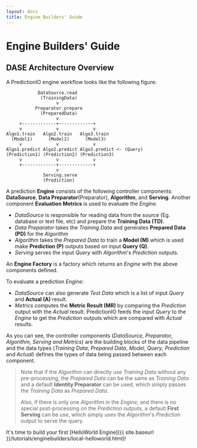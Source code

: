 ```yaml
---
layout: docs
title: Engine Builders' Guide
---
```


# Engine Builders' Guide

## DASE Architecture Overview

A PredictionIO engine workflow looks like the following figure:

```
            DataSource.read
             (TrainingData)
                   v
           Preparator.prepare
             (PreparedData)
                   v
     +-------------+-------------+
     v             v             v
Algo1.train   Algo2.train   Algo3.train
  (Model1)      (Model2)      (Model3)
     v             v             v
Algo1.predict Algo2.predict Algo3.predict <- (Query)
(Prediction1) (Prediction2) (Prediction3)
     v             v             v
     +-------------+-------------+
                   v
              Serving.serve
              (Prediction)
```


A prediction **Engine** consists of the following controller components:
**DataSource**, **Data Preparator**(Preparator), **Algorithm**, and **Serving**.
Another component **Evaluation Metrics** is used to evaluate the *Engine*.

- *DataSource* is responsible for reading data from the source (Eg. database or
  text file, etc) and prepare the **Training Data (TD)**.
- *Data Preparator* takes the *Training Data* and generates **Prepared Data
  (PD)** for the *Algorithm*
- *Algorithm* takes the *Prepared Data* to train a **Model (M)** which is used
  make **Prediction (P)** outputs based on input **Query (Q)**.
- *Serving* serves the input *Query* with *Algorithm*'s *Prediction* outputs.

An **Engine Factory** is a factory which returns an *Engine* with the above
components defined.

To evaluate a prediction *Engine*:
- *DataSource* can also generate *Test Data* which is a list of input *Query*
  and **Actual (A)** result.
- *Metrics* computes the **Metric Result (MR)** by comparing the *Prediction*
  output with the *Actual* result. PredictionIO feeds the input *Query* to the
  *Engine* to get the *Prediction* outputs which are compared with *Actual*
  results.

As you can see, the controller components (*DataSource, Preparator, Algorithm,
Serving and Metrics*) are the building blocks of the data pipeline and the data
types (*Training Data*, *Prepared Data*, *Model*, *Query*, *Prediction* and
*Actual*) defines the types of data being passed between each component.

> Note that if the *Algorithm* can directly use *Training Data* without any
pre-processing, the *Prepared Data* can be the same as *Training Data* and a
default **Identity Preparator** can be used, which simply passes the *Training
Data* as *Prepared Data*.
>
>Also, if there is only one *Algorithm* in the *Engine*, and there is no special
post-processing on the *Prediction* outputs, a default **First Serving** can be
use, which simply uses the *Algorithm*'s *Prediction* output to serve the query.


It's time to build your first [HelloWorld
Engine]({{ site.baseurl }}/tutorials/enginebuilders/local-helloworld.html)!
